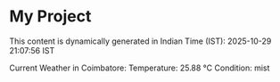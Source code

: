 # My Project

This content is dynamically generated in Indian Time (IST): 2025-10-29 21:07:56 IST


Current Weather in Coimbatore:
Temperature: 25.88 °C
Condition: mist
